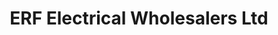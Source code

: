 ---
title: "ERF Electrical Wholesalers Ltd"
url: /ilkeston/erf-electrical-wholesalers-ltd/
shop: wholesale
---
